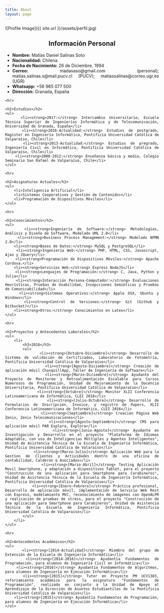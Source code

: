 ```yaml
---
title: About
layout: page
---
```

![Profile Image]({{ site.url }}/assets/perfil.jpg)
<style>
    h2{
        text-align:center;
    }
</style>
<div style="text-align: justify;">
    <h2>Información Personal</h2>
    <ul>
        <li><strong>Nombre:</strong> Matías Daniel Salinas Soto</li>
        <li><strong>Nacionalidad:</strong> Chilena</li>
        <li><strong>Fecha de Nacimiento:</strong> 26 de Diciembre, 1994</li>
        <li><strong>Correo:</strong> madasaso@gmail.com (personal); matias.salinas.s@mail.pucv.cl (PUCV); matiassalinas@correo.ugr.es (UGR)</li>
        <li><strong>Whatsapp:</strong> +56 965 077 500</li>
        <li><strong>Dirección:</strong> Granada, España</li>
    </ul>
    
    <hr>
    
    <h2>Estudios</h2>
    <ul>
        <li><strong>2017:</strong> Intercambio Universitario, Escuela Técnica Superior de Ingenierías Informática y de Telecomunicación, Universidad de Granada, España</li>
        <li><strong>2016-Actualidad:</strong> Estudios de postgrado, Magíster en Ingeniería Informática, Pontificia Universidad Católica de Valparaíso, Chile</li>
        <li><strong>2013-Actualidad:</strong> Estudios de pregrado, Ingeniería Civil en Informática, Pontificia Universidad Católica de Valparaíso, Chile</li>
        <li><strong>2000-2012:</strong> Enseñanza básica y media, Colegio Seminario San Rafael de Valparaíso, Chile</li>
    </ul>
    
    <hr>
    
    <h2>Asignaturas Actuales</h2>
    <ul>
        <li>Inteligencia Artificial</li>
        <li>Sistemas Cooperativos y Gestión de Contenidos</li>
        <li>Programación de Dispositivos Móviles</li>
    </ul>
    
    <hr>
    
    <h2>Conocimientos</h2>
    <ul>
        <li><strong>Ingeniería de Software:</strong> Metodologías, Análisis y Diseño de Software, Modelado UML 2.0</li>
        <li><strong>Business Process Management:</strong> Modelado BPMN 2.0</li>
        <li><strong>Bases de Datos:</strong> MySQL y PostgreSQL</li>
        <li><strong>Ingeniería Web:</strong> PHP, HTML, CSS, Javascript, Ajax y JQuery</li>
        <li><strong>Programación de Dispositivos Móviles:</strong> Apache Cordova.</li>
        <li><strong>Servicios Web:</strong> Express NodeJS</li>
        <li><strong>Lenguajes de Programación:</strong> C, Java, Python y Julia</li>
        <li><strong>Interacción Persona-Computador:</strong> Evaluaciones Heurísticas, Pruebas de Usabilidad, Insepcciones Semióticas y Pruebas de Comunicabilidad</li>
        <li><strong>Sistemas Operativos:</strong> Apple OSX, Ubuntu y Windows</li>
        <li><strong>Control de Versiones:</strong> Git (Github y Bitbucket)</li>
        <li><strong>Otros:</strong> Conocimientos en Latex</li>
    </ul>
    
    <hr>
    
    <h2>Proyectos y Antecedentes Laborales</h2>
    <ul>
        <li>
            <h3>2016</h3>
            <ul>
                <li><strong>[Octubre-Diciembre]</strong> Desarrollo de Sistema de validación de Certificados, Laboratorio de Fotometría, Pontificia Universidad Católica de Valparaíso</li>
                <li><strong>[Agosto-Diciembre]</strong> Creación de aplicación móvil ChasquillApp, Taller de Ingeniería de Software</li>
                <li><strong>[Marzo-Diciembre]</strong> Ayudante del Proyecto de Monitoreo y Retroalimentación Escalable para Cursos Numerosos de Programación, Unidad de Mejoramiento de la Docencia Universitaria, Pontificia Universidad Católica de Valparaíso</li>
                <li><strong>[Octubre]</strong> Monitor XLII Conferencia Latinoamericana de Informática, CLEI 2016</li>
                <li><strong>[Julio-Octubre]</strong> Desarrollo de Formularios de Inscripción, Invoice, y registro de Papers, XLII Conferencia Latinoamericana de Informática, CLEI 2016</li>
                <li><strong>[Septiembre]</strong> Creación Página Web Zenix, Zenix Telecomunicaciones</li>
                <li><strong>[Agosto-Septiembre]</strong> CMS para aplicación móvil PAR Explora, Explora</li>
                <li><strong>[Junio-Agosto]</strong> Ayudante en Investigación y Desarrollo en el proyecto "Plataforma de Idiomas Adaptable, con uso de Inteligencias Múltiples y Agentes Inteligentes", Unidad de Asistencia Técnica de la Escuela de Ingeniería Informática, Pontificia Universidad Católica de Valaraíso</li>
                <li><strong>[Marzo-Julio]</strong> Aplicación Web para la Gestíon de Clientes y Actividades dentro de una oficina de contabilidad, Calderón & Asociados</li>
                <li><strong>[Marzo-Abril]</strong> Testing Aplicación Movil Smartphone, y adaptación a dispositivos Tablet, para el proyecto "Construcción de una aplicación para Smartphone para Carabineros", Unidad de Asistencia Técnica de la Escuela de Ingeniería Informática, Pontificia Universidad Católica de Valparaíso</li>
                <li><strong>[Enero-Febrero]</strong> Práctica profesional, Desarrollo de aplicación móvil, implementación de Servicio Web Rest con Express, modelamiento MVC, reconocimiento de imágenes con OpenALPR y realicación de pruebas de stress, para el proyecto "Construcción de una aplicación para Smartphone para Carabineros", Unidad de Asistencia Técnica de la Escuela de Ingeniería Informática, Pontificia Universidad Católica de Valparaíso</li>
            </ul>
        </li>
    </ul>
    
    <hr>
    
    <h2>Antecedentes Académicos</h2>
    <ul>
        <li><strong>[2014-Actualidad]</strong> Miembro del grupo de Extensión de la Escuela de Ingeniería Informática</li>
        <li><strong>[2014-2016]</strong> Ayudantía Fundamentos de Programación, para alumnos de Ingeniería Civil en Informática</li>
        <li><strong>[2016]</strong> Ayudantía Fundamentos de Algorítmos, para alumnos de Ingeniería en Ejecución Informática</li>
        <li><strong>[2015]</strong> Tutor en Proyecto PM UCV1303, reforzamiento académico para la asignatura "Fundamentos de Programación", realizado en conjunto a la Unidad de Apoyo al Aprendizaje de la Dirección de Asuntos Estudiantiles de la Pontificia Universidad Católica de Valparaíso</li>
        <li><strong>[2015]</strong> Ayudantía Fundamentos de Programación, para alumnos de Ingeniería en Ejecución Informática</li>
    </ul>
</div>
